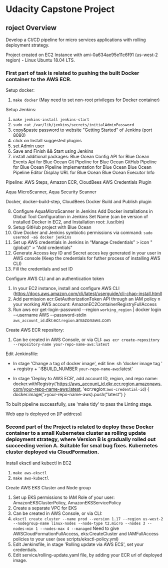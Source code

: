 
# Udacity Capstone Project 

## roject Overview

Develop a CI/CD pipeline for micro services applications with rolling deployment strategy. 

Project created on EC2 Instance with ami-0a634ae95e11c6f91 (us-west-2 region) - Linux Ubuntu 18.04 LTS.

### First part of task is related to pushing the built Docker container to the AWS ECR.


Setup docker:
1. `make docker`
(May need to set non-root privileges for Docker container)


Setup Jenkins:
1. `make jenkins-install jenkins-start`
2. `sudo cat /var/lib/jenkins/secrets/initialAdminPassword`
3. copy&paste password to website "Getting Started" of Jenkins (port 8080)
4. click on Install suggested plugins
5. set Admin user
6. Save and Finish && Start using Jenkins
7. install additional packages: 
Blue Ocean
Config API for Blue Ocean
Events Api for Blue Ocean
Git Pipeline for Blue Ocean
GitHub Pipeline for Blue Ocean
Pipeline implementation for Blue Ocean
Blue Ocean Pipeline Editor
Display URL for Blue Ocean
Blue Ocean Executor Info

Pipeline: AWS Steps, Amazon ECR, CloudBees AWS Credentials Plugin

Aqua MicroScanner, Aqua Security Scanner

Docker, docker-build-step, CloudBees Docker Build and Publish plugin

8. Configure AquaMicroScanner in Jenkins
Add Docker installations in Global Tool Configuration in Jenkins
	Set Name (can be version of installed Docker in EC2, and Installation root: /usr/bin)
9. Setup GitHub project with Blue Ocean
10. Give Docker and Jenkins symbiotic permissions via command: `sudo usermod -aG docker jenkins`
11. Set up AWS credentials in Jenkins in “Manage Credentials” > icon "(global)" > "Add credentials"
12. Generate Access key ID and Secret acces key generated in your user in AWS console (Keep the credentials for futher process of installing AWS CLI)
13. Fill the credentials and set ID


Configure AWS CLI and an authentication token 
1. In your EC2 instance, install and configure AWS CLI (https://docs.aws.amazon.com/cli/latest/userguide/cli-chap-install.html)
2. Add permission ecr:GetAuthorizationToken API through an IAM policy n your working AWS account: AmazonEC2ContainerRegistryFullAccess
3. Run aws ecr get-login-password --region `working_region` | docker login --username AWS --password-stdin `aws_account_id`.dkr.ecr.`region`.amazonaws.com


Create AWS ECR repository:
1. Can be created in AWS Console, or via CLI:
`aws ecr create-repository --repository-name your-repo-name-aws:latest`


Edit Jenkinsfile:
* In stage 'Change a tag of docker image', edit line:
sh 'docker image tag ' + registry + ':$BUILD_NUMBER `your-repo-name-aws`:latest'

* In stage 'Deploy to AWS ECR', add account ID, region, and repo name:
docker.withRegistry('https://aws_account_id.dkr.ecr.region.amazonaws.com/your-repo-name-aws:latest, 'ecr:region:`aws-credential-id`) { docker.image('>your-repo-name-aws).push("latest") }

To built pipeline successfully, use 'make tidy' to pass the Linting stage.

Web app is deployed on [IP address]



### Second part of the Project is related to deploy these Docker container to a small Kubernetes cluster as rolling update deployment strategy, where Version B is gradually rolled out succeeding verion A. Suitable for smal bug fixes. Kubernetes cluster deployed via CloudFormation.

Install eksctl and kubectl in EC2
1. `make aws-eksctl`
2. `make aws-kubectl`

Create AWS EKS Cluster and Node group
1. Set up EKS permissions to IAM Role of your user: AmazonEKSClusterPolicy, AmazonEKSServicePolicy
2. Create a separate VPC for EKS
3. Can be created in AWS Console, or via CLI:
4. `eksctl create cluster --name prod --version 1.17 --region us-west-2 --nodegroup-name linux-nodes --node-type t2.micro --nodes 3 --nodes-min 1 --nodes-max 4 --managed`
Need to give AWSCloudFormationFullAccess, eks:CreateCluster and IAMFullAccess policies to your user (see scripts/eksctl-policy.yml)
5. Edit Jenkinsfile, in stage 'Rolling update via AWS ECS', set your credentials.
6. Edit service/rolling-update.yaml file, by adding your ECR url of deployed image.